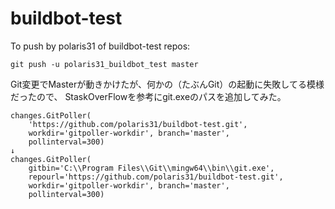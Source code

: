 # buildbot-test

To push by polaris31 of buildbot-test repos:

    git push -u polaris31_buildbot_test master

Git変更でMasterが動きかけたが、何かの（たぶんGit）の起動に失敗してる模様だったので、
StaskOverFlowを参考にgit.exeのパスを追加してみた。

    changes.GitPoller(
        'https://github.com/polaris31/buildbot-test.git',
        workdir='gitpoller-workdir', branch='master',
        pollinterval=300)
    ↓
    changes.GitPoller(
        gitbin='C:\\Program Files\\Git\\mingw64\\bin\\git.exe',
        repourl='https://github.com/polaris31/buildbot-test.git',
        workdir='gitpoller-workdir', branch='master',
        pollinterval=300)